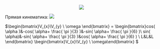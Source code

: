 <p align="center">
<img src="Base_kinematic.png">
</p>

Прямая кинематика:
<img src="https://render.githubusercontent.com/render/math?math=$\begin{bmatrix}V_{x}\\V_{y} \\  \omega \end{bmatrix} = \begin{bmatrix}cos( \alpha )&-cos( \alpha+  \frac{ \pi }{3}  )&-sin( \alpha+  \frac{ \pi }{6}  )\\ sin( \alpha)&-sin( \alpha+  \frac{ \pi }{3}  )&cos( \alpha+  \frac{ \pi }{6}  ) \\ L&L&L \end{bmatrix} \begin{bmatrix}V_{x}\\V_{y} \\  \omega\end{bmatrix}
$">

$\begin{bmatrix}V_{x}\\V_{y} \\  \omega \end{bmatrix} = \begin{bmatrix}cos( \alpha )&-cos( \alpha+  \frac{ \pi }{3}  )&-sin( \alpha+  \frac{ \pi }{6}  )\\ sin( \alpha)&-sin( \alpha+  \frac{ \pi }{3}  )&cos( \alpha+  \frac{ \pi }{6}  ) \\ L&L&L \end{bmatrix} \begin{bmatrix}V_{x}\\V_{y} \\  \omega\end{bmatrix}
$